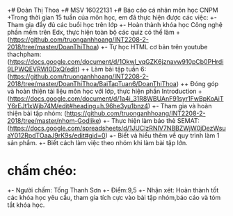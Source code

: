 +# Đoàn Thị Thoa
 +# MSV 16022131
 +# Báo cáo cá nhân môn học CNPM
 +Trong thời gian 15 tuần của môn học, em đã thực hiện được các việc:
 +- Tham gia đầy đủ các buổi học trên lớp
 +- Hoàn thành khóa học Công nghệ phần mềm trên Edx, thực hiện toàn bộ các quiz có thể làm
 +(https://github.com/truonganhhoang/INT2208-2-2018/tree/master/DoanThiThoa)
 +- Tự học HTML cơ bản trên youtube thachpham:(https://docs.google.com/document/d/1Okwl_vqGZK6jznavw910pCb0PHrdi9LPWQEVRWI0DxQ/edit)
  ++ Làm bài tập tuần 6: (https://github.com/truonganhhoang/INT2208-2-2018/tree/master/DoanThiThoa/BaiTapTuan6/DoanThiThoa)
 ++ Đóng góp và hoàn thiện tài liệu môn học với lớp, thực hiện phần Introduction
 +(https://docs.google.com/document/d/1a4i_31R8WBUAnF91syr1FwBpKoAiTY6rEJt1xWjb74M/edit#heading=h.96he3yu1bnz4)
 +- Tham gia và hoàn thiện bài tập nhóm: (https://github.com/truonganhhoang/INT2208-2-2018/tree/master/nhom-Godlike)
 +- Thực hiện làm báo thẻ SEMAT: (https://docs.google.com/spreadsheets/d/1JUClzRNIV7NBBZWjW0jDezWsuaY012RpdTOaaJ9rK9s/edit#gid=0)
 +- Biết và hiểu thêm về quy trình làm 1 sản phẩm.
 +- Biết cách làm việc theo nhóm khi làm bài tập lớn.

# chấm chéo:
+- Người chấm: Tống Thanh Sơn
+- Điểm:9,5
+- Nhận xét: Hoàn thành tốt các khóa học yêu cầu, tham gia tích cực vào bài tập nhóm,báo cáo và tóm tắt khóa học.
